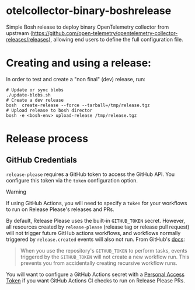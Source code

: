 # otelcollector-binary-boshrelease

Simple Bosh release to deploy binary OpenTelemetry collector from upstream (https://github.com/open-telemetry/opentelemetry-collector-releases/releases), allowing end users to define the full configuration file.

# Creating and using a release:

In order to test and create a "non final" (dev) release, run:

```
# Update or sync blobs
./update-blobs.sh
# Create a dev release
bosh  create-release --force --tarball=/tmp/release.tgz
# Upload release to bosh director
bosh -e <bosh-env> upload-release /tmp/release.tgz
```


# Release process

## GitHub Credentials

`release-please` requires a GitHub token to access the GitHub API. You configure this token via
the `token` configuration option.

> [!WARNING]  
> If using GitHub Actions, you will need to specify a `token` for your workflows to run on
> Release Please's releases and PRs.

By default, Release Please uses the built-in `GITHUB_TOKEN` secret. However, all resources created
by `release-please` (release tag or release pull request) will not trigger future GitHub actions workflows,
and workflows normally triggered by `release.created` events will also not run.
From GitHub's
[docs](https://docs.github.com/en/actions/using-workflows/triggering-a-workflow#triggering-a-workflow-from-a-workflow):

> When you use the repository's `GITHUB_TOKEN` to perform tasks, events triggered by the `GITHUB_TOKEN`
> will not create a new workflow run. This prevents you from accidentally creating recursive workflow runs.

You will want to configure a GitHub Actions secret with a
[Personal Access Token](https://docs.github.com/en/authentication/keeping-your-account-and-data-secure/creating-a-personal-access-token)
if you want GitHub Actions CI checks to run on Release Please PRs.